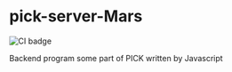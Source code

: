 # pick-server-Mars
![CI badge](https://github.com/DSM-PICK/pick-server-Mars/workflows/CI/badge.svg)

Backend program some part of PICK written by Javascript